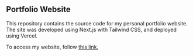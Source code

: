 Portfolio Website
-----------------
This repository contains the source code for my personal portfolio website.
The site was developed using Next.js with Tailwind CSS, and deployed using Vercel.

To access my website, follow [this link.](https://taylorhoyt.vercel.app/)
